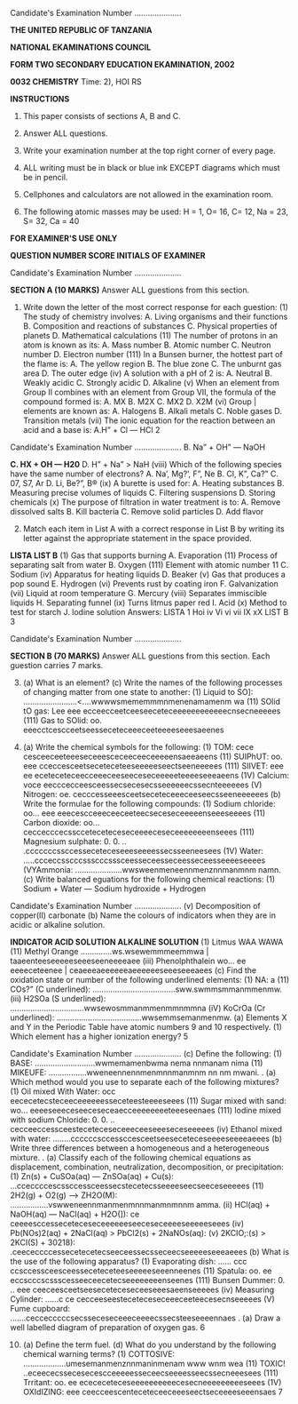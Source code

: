 Candidate's Examination Number .....................

**THE UNITED REPUBLIC OF TANZANIA**

**NATIONAL EKAMINATIONS COUNCIL**

**FORM TWO SECONDARY EDUCATION EKAMINATION, 2002**

**0032 CHEMISTRY**
Time: 2), HOI RS

**INSTRUCTIONS**

1. This paper consists of sections A, B and C.

2. Answer ALL questions.

3. Write your examination number at the top right corner of every page.

4. ALL writing must be in black or blue ink EXCEPT diagrams which must be in pencil.

5. Cellphones and calculators are not allowed in the examination room.

6. The following atomic masses may be used: H = 1, O= 16, C= 12, Na = 23, S= 32, Ca = 40

**FOR EXAMINER'S USE ONLY**

**QUESTION NUMBER SCORE INITIALS OF EXAMINER**

Candidate's Examination Number .....................

**SECTION A (10 MARKS)**
Answer ALL guestions from this section.

1. Write down the letter of the most correct response for each guestion:
(1) The study of chemistry involves:
A. Living organisms and their functions
B. Composition and reactions of substances
C. Physical properties of planets
D. Mathematical calculations
(11) The number of protons in an atom is known as its:
A. Mass number
B. Atomic number
C. Neutron number
D. Electron number
(111) In a Bunsen burner, the hottest part of the flame is:
A. The yellow region
B. The blue zone
C. The unburnt gas area
D. The outer edge
(iv) A solution with a pH of 2 is:
A. Neutral
B. Weakly acidic
C. Strongly acidic
D. Alkaline
(v) When an element from Group II combines with an element from Group VII, the formula of the compound formed is:
A. MX
B. M2X
C. MX2
D. X2M
(vi) Group | elements are known as:
A. Halogens
B. Alkali metals
C. Noble gases
D. Transition metals
(vii) The ionic equation for the reaction between an acid and a base is:
A.H” + Cl — HCl
2

Candidate's Examination Number .....................
B. Na” + OH” — NaOH

**C. HX + OH — H20**
D. H” + Na” > NaH
(viii) Which of the following species have the same number of electrons?
A. Na’, Mg?’, F”, Ne
B. Cl, K”, Ca?”
C. 07, S7, Ar
D. Li, Be?”, B®
(ix) A burette is used for:
A. Heating substances
B. Measuring precise volumes of liquids
C. Filtering suspensions
D. Storing chemicals
(x) The purpose of filtration in water treatment is to:
A. Remove dissolved salts
B. Kill bacteria
C. Remove solid particles
D. Add flavor

2. Match each item in List A with a correct response in List B by writing its letter against the appropriate statement in the space provided.

**LISTA LIST B**
(1) Gas that supports burning A. Evaporation
(11) Process of separating salt from water B. Oxygen
(111) Element with atomic number 11 C. Sodium
(iv) Apparatus for heating liquids D. Beaker
(v) Gas that produces a pop sound E. Hydrogen
(vi) Prevents rust by coating iron F. Galvanization
(vii) Liquid at room temperature G. Mercury
(viii) Separates immiscible liquids H. Separating funnel
(ix) Turns litmus paper red I. Acid
(x) Method to test for starch J. lodine solution
Answers:
LISTA 1 Hoi iv Vi vi vii IX xX
LIST B
3

Candidate's Examination Number .....................

**SECTION B (70 MARKS)**
Answer ALL guestions from this section. Each guestion carries 7 marks.

3. (a) What is an element?
(c) Write the names of the following processes of changing matter from one state to another:
(1) Liquid to SO]: ........................<....wwwwsmememmmnmenenamamenm wa
(11) SOlid tO gas: Lee eee ecceecceetceeseeceteceeeeeeeeeeeecnsecneeeees
(111) Gas to SOlid: oo. eeecctcescceetseesseceteceeeceeteeeeseeesaeenes

4. (a) Write the chemical symbols for the following:
(1) TOM: cece cesceeceeteeeseceeesceceeceeceeeeensaeeaeens
(11) SUIPhUT: oo. eee cceccesceetseceteceteeseeeeeseectseeneeeees
(111) SIIVET: eee ee eceteceteceecceeeceeseeceseceeeeeteeeeseeeaeens
(1V) Calcium: voce eecccecceesceessecsecesecsseeeeeecssecnteeeeees
(V) Nitrogen: oe. cecccesseeesceetseceteceeeceeseecsseeneeeeees
(b) Write the formulae for the following compounds:
(1) Sodium chloride: oo... eee eeecescceeeceeceeteecseceseceeeeenseeeseeees
(11) Carbon dioxide: oo... ceccecccecsscceteceteceseceeeeceseceeeeeeeenseees
(111) Magnesium sulphate: 0. 0. .. .cccccccssccesseceteceseeeseeeessecsseeneesees
(1V) Water: .....ccceccsscccssscccsssceesseceesseceesseceesseeeeseeees
(VYAmmonia: .....................wwsweenmeneennmenznnmanmnm namn.
(c) Write balanced eguations for the following chemical reactions:
(1) Sodium + Water — Sodium hydroxide + Hydrogen

Candidate's Examination Number .....................
(v) Decomposition of copper(II) carbonate
(b) Name the colours of indicators when they are in acidic or alkaline solution.

**INDICATOR ACID SOLUTION ALKALINE SOLUTION**
(1) Litmus WAA WAWA
(11) Methyl Orange ..............ws.wsewemmmeemmwa | taaeenteeseeeeeseeeseeneeeeaee
(iii) Phenolphthalein wo... ee eeeeceteenee | ceaeeeaeeeeeeaeeeeeeseeeseeeaees
(c) Find the oxidation state or number of the following underlined elements:
(1) NA: a
(11) COs?” (C underlined): .....................................sww.swmmsmmanmmenmw.
(iii) H2SOa (S underlined): .................................wwsewosmmanmmenmmnmmna
(iV) KoCrOa (Cr underlined): ......................................wwsemmsemanmenmw.
(a) Elements X and Y in the Periodic Table have atomic numbers 9 and 10 respectively.
(1) Which element has a higher ionization energy?
5

Candidate's Examination Number .....................
(c) Define the following:
(1) BASE: ...........................wwmemamenbwma nema nnmanam nima
(11) MIKEUFE: .................wweneennennmenmnnmanmnm nn nm mwani.
. (a) Which method would you use to separate each of the following mixtures?
(1) Oil mixed With Water: occ eececetecsteceeceeeeeesseceteesteeeeseees
(11) Sugar mixed with sand: wo... eeeeseeeceseeceseceaecceeeeeeeeteeeseenaes
(111) lodine mixed with sodium Chloride: 0. 0. .. cecceeccessceesteceteceseceeeceeseeeseceseeeees
(iv) Ethanol mixed with water: ........ccccccsccessccesceetseeseceteceseeeeseeeeaeees
(b) Write three differences between a homogeneous and a heterogeneous mixture.
. (a) Classify each of the following chemical equations as displacement, combination,
neutralization, decomposition, or precipitation:
(1) Zn(s) + CuSOa(aq) — ZnSOa(aq) + Cu(s): ...cceccccescssccessceessecstecetecsseeeeseecseeceseeeees
(11) 2H2(g) + O2(g) —> ZH2O(M): .................vswweneennmanmenmnnmanmnmnnm amma.
(ii) HCl(aq) + NaOH(aq) — NaCl(aq) + H2O(]): ce ceeeesccesseceteceseceeeeeeseeceseceeeeseeeeeseees
(iv) Pb(NOs)2(aq) + 2NaCl(aq) > PbCl2(s) + 2NaNOs(aq):
(v) 2KCIO;:(s) > 2KCI(S) + 30218): .ceececcccessecetecetecseeceessecsseceecseeeeeseeeaeees
(b) What is the use of the following apparatus?
(1) Evaporating dish: ...... ccc ccsccessceesceesseceteceteeseeeeeseeenneenes
(11) Spatula: oo. ee eccscccscssscesseeceecetecseeeeeeeenseenes
(111) Bunsen Dummer: 0. .. eee ceeceesceetseeseceteceseceeseeesaeenseeeees
(iv) Measuring Cylinder: ......c ce cecceeseesteceteceseceeeceeteecesecnseeeees
(V) Fume cupboard: .......ceccecccccsecsseceseceeeceeeecssecsteeseeeennaes
. (a) Draw a well labelled diagram of preparation of oxygen gas.
6

10. (a) Define the term fuel.
(d) What do you understand by the following chemical warning terms?
(1) COTTOSIVE: ...................umesemanmenznnmaninmenam www wnm wea
(11) TOXIC! ..eceececssecesecescceeeeesseceecseeeesseecssecneeesees
(111) Trritant: oo. ee ecececeteceseeeeeeeeeecesecneeeeeeeeeseees
(1V) OXIdIZING: eee ceecceescenteceteceeceeeseectseceeeeseeensaes
7